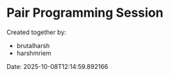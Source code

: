 # Pair Programming Session

Created together by:
- brutalharsh
- harshmriem

Date: 2025-10-08T12:14:59.892166
